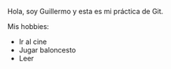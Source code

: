 Hola, soy Guillermo y esta es mi práctica de Git.

Mis hobbies:
- Ir al cine
- Jugar baloncesto
- Leer
